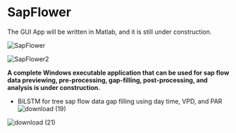 # SapFlower

The GUI App will be written in Matlab, and it is still under construction.

![SapFlower](https://github.com/JiaxinWang123/SapFlower/assets/98176596/15ed876f-8e04-4599-a930-81e870693b1e)

![SapFlower2](https://github.com/JiaxinWang123/SapFlower/assets/98176596/67bb676c-7e8e-4b68-8c7d-b2a6f89e507b)






**A complete Windows executable application that can be used for sap flow data previewing, pre-processing, gap-filling, post-processing, and analysis is under construction.**

- BiLSTM for tree sap flow data gap filling using day time, VPD, and PAR
![download (19)](https://github.com/JiaxinWang123/SapFlower/assets/98176596/262d55a4-8cdb-41bd-9826-f547322f3af1)

![download (21)](https://github.com/JiaxinWang123/SapFlower/assets/98176596/9dadac84-9de8-4237-a286-0fb863d16f91)

